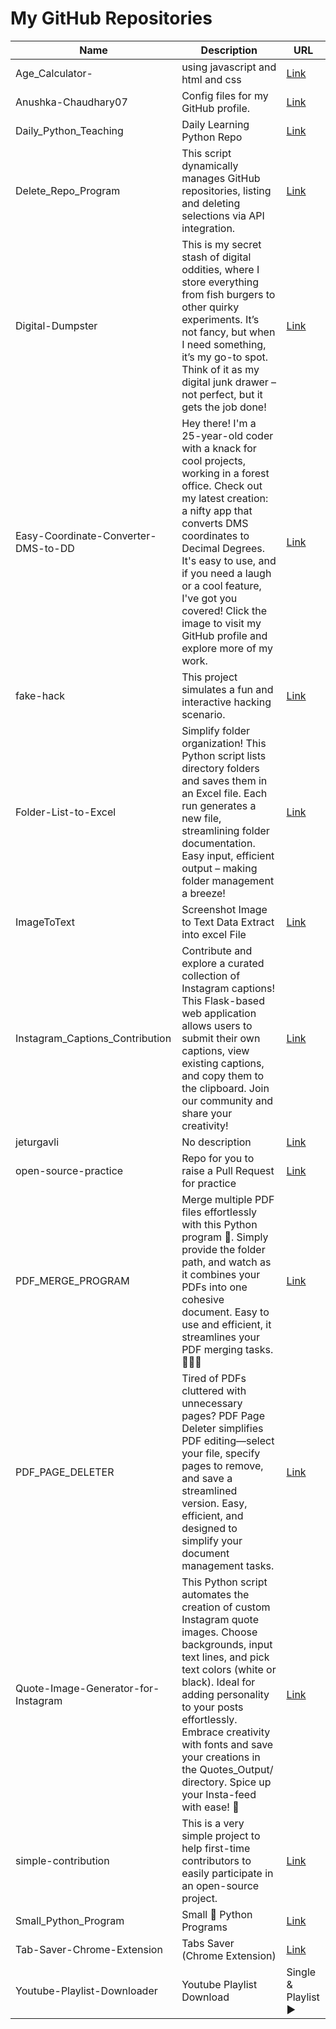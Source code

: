 # My GitHub Repositories

<!-- REPOS-START -->
| Name | Description | URL |
|------|-------------|-----|
| Age_Calculator- | using javascript and html and css | [Link](https://github.com/jeturgavli/Age_Calculator-) |
| Anushka-Chaudhary07 | Config files for my GitHub profile. | [Link](https://github.com/jeturgavli/Anushka-Chaudhary07) |
| Daily_Python_Teaching | Daily Learning Python Repo | [Link](https://github.com/jeturgavli/Daily_Python_Teaching) |
| Delete_Repo_Program | This script dynamically manages GitHub repositories, listing and deleting selections via API integration. | [Link](https://github.com/jeturgavli/Delete_Repo_Program) |
| Digital-Dumpster | This is my secret stash of digital oddities, where I store everything from fish burgers to other quirky experiments. It’s not fancy, but when I need something, it’s my go-to spot. Think of it as my digital junk drawer – not perfect, but it gets the job done! | [Link](https://github.com/jeturgavli/Digital-Dumpster) |
| Easy-Coordinate-Converter-DMS-to-DD | Hey there! I'm a 25-year-old coder with a knack for cool projects, working in a forest office. Check out my latest creation: a nifty app that converts DMS coordinates to Decimal Degrees. It's easy to use, and if you need a laugh or a cool feature, I've got you covered! Click the image to visit my GitHub profile and explore more of my work. | [Link](https://github.com/jeturgavli/Easy-Coordinate-Converter-DMS-to-DD) |
| fake-hack | This project simulates a fun and interactive hacking scenario. | [Link](https://github.com/jeturgavli/fake-hack) |
| Folder-List-to-Excel | Simplify folder organization! This Python script lists directory folders and saves them in an Excel file. Each run generates a new file, streamlining folder documentation. Easy input, efficient output – making folder management a breeze! | [Link](https://github.com/jeturgavli/Folder-List-to-Excel) |
| ImageToText | Screenshot Image to Text Data Extract into excel File | [Link](https://github.com/jeturgavli/ImageToText) |
| Instagram_Captions_Contribution | Contribute and explore a curated collection of Instagram captions! This Flask-based web application allows users to submit their own captions, view existing captions, and copy them to the clipboard. Join our community and share your creativity! | [Link](https://github.com/jeturgavli/Instagram_Captions_Contribution) |
| jeturgavli | No description | [Link](https://github.com/jeturgavli/jeturgavli) |
| open-source-practice | Repo for you to raise a Pull Request for practice | [Link](https://github.com/jeturgavli/open-source-practice) |
| PDF_MERGE_PROGRAM | Merge multiple PDF files effortlessly with this Python program 📎. Simply provide the folder path, and watch as it combines your PDFs into one cohesive document. Easy to use and efficient, it streamlines your PDF merging tasks. 🚀🐍😎 | [Link](https://github.com/jeturgavli/PDF_MERGE_PROGRAM) |
| PDF_PAGE_DELETER | Tired of PDFs cluttered with unnecessary pages? PDF Page Deleter simplifies PDF editing—select your file, specify pages to remove, and save a streamlined version. Easy, efficient, and designed to simplify your document management tasks. | [Link](https://github.com/jeturgavli/PDF_PAGE_DELETER) |
| Quote-Image-Generator-for-Instagram | This Python script automates the creation of custom Instagram quote images. Choose backgrounds, input text lines, and pick text colors (white or black). Ideal for adding personality to your posts effortlessly. Embrace creativity with fonts and save your creations in the Quotes_Output/ directory. Spice up your Insta-feed with ease! 🎨 | [Link](https://github.com/jeturgavli/Quote-Image-Generator-for-Instagram) |
| simple-contribution | This is a very simple project to help first-time contributors to easily participate in an open-source project. | [Link](https://github.com/jeturgavli/simple-contribution) |
| Small_Python_Program | Small 🐍 Python Programs  | [Link](https://github.com/jeturgavli/Small_Python_Program) |
| Tab-Saver-Chrome-Extension | Tabs Saver (Chrome Extension)  | [Link](https://github.com/jeturgavli/Tab-Saver-Chrome-Extension) |
| Youtube-Playlist-Downloader | Youtube Playlist Download | Single & Playlist ▶ | [Link](https://github.com/jeturgavli/Youtube-Playlist-Downloader) |
<!-- REPOS-END -->

